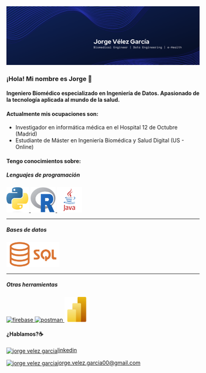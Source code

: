 <div id="header" align="center">
  <img src="https://github.com/jorgevelezgarcia/jorgevelezgarcia/blob/main/banner.png" width="800"/>
</div>
 
  ### ¡Hola! Mi nombre es Jorge 👋
#### Ingeniero Biomédico especializado en Ingeniería de Datos. Apasionado de la tecnología aplicada al mundo de la salud.




#### Actualmente mis ocupaciones son:


- Investigador en informática médica en el Hospital 12 de Octubre (Madrid) 
- Estudiante de Máster en Ingeniería Biomédica y Salud Digital (US - Online)




#### Tengo conocimientos sobre:


##### Lenguajes de programación

<p align="left"> 
  <a href="https://www.python.org/" target="_blank"> 
  <img src="https://github.com/jorgevelezgarcia/jorgevelezgarcia/blob/main/python.png" alt="python"65" height="65"/> 
  
  <a href="https://www.r-project.org/" target="_blank"> 
  <img src="https://github.com/jorgevelezgarcia/jorgevelezgarcia/blob/main/r.png" alt="r" width="65" height="65"/> </a>
  
  <a href="https://dev.java/learn/getting-started-with-java/" target="_blank"> 
  <img src="https://github.com/jorgevelezgarcia/jorgevelezgarcia/blob/main/java.png" alt="javaidth="65" height="65"/> </a>
</p>

____


##### Bases de datos

<p align="left"> 
  <a href="https://es.wikipedia.org/wiki/SQL" target="_blank"> 
  <img src="https://github.com/jorgevelezgarcia/jorgevelezgarcia/blob/main/sql.png" alt="sqlwidth="75 height="65"/> </a>
 </p>


_____


 ##### Otras herramientas
 
 <p align="left"> 
 <a href="https://firebase.google.com/" target="_blank"> <img src="https://www.vectorlogo.zone/logos/firebase/firebase-icon.svg" alt="firebase" width="65" height="65"/> </a>
<a href="https://postman.com" target="_blank"> <img src="https://www.vectorlogo.zone/logos/getpostman/getpostman-icon.svg" alt="postman" width="65" height="65"/> </a>
<a href="https://powerbi.microsoft.com/es-es/what-is-power-bi/" target="_blank"> 
<img src="https://github.com/jorgevelezgarcia/jorgevelezgarcia/blob/main/power.png"
alt="powerbi"
width="65" height="65"/>  </a>
  </p>


#### ¿Hablamos?☕️


<a href="https://www.linkedin.com/in/jorge-velez-garcia/" target="blank"><img align="center" src="https://cdn.jsdelivr.net/npm/simple-icons@3.0.1/icons/linkedin.svg" alt="jorge velez garcia"
height="30" width="40" />linkedin</a>


<a href="mailto:jorge.velez.garcia00@gmail.com"
target="blank"><img align="center" src="https://cdn.jsdelivr.net/npm/simple-icons@3.0.1/icons/gmail.svg" 
alt="jorge velez garcia" 
height="30" width="40" />jorge.velez.garcia00@gmail.com
</a>
